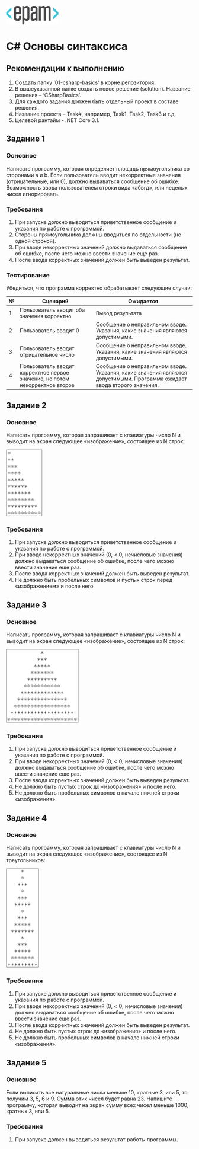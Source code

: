 ![Logo](https://github.com/Anton-Pronkin/net-courses-external/raw/master/HomeWork/media/epam_logo.png)

# C\# Основы синтаксиса

##  Рекомендации к выполнению

1.  Создать папку ‘01-csharp-basics’ в корне репозитория.
2.  В вышеуказанной папке создать новое решение (solution). Название решения – ‘CSharpBasics’.
3.  Для каждого задания должен быть отдельный проект в составе решения.
4.  Название проекта – Task\#, например, Task1, Task2, Task3 и т.д.
5.  Целевой рантайм - .NET Core 3.1.

## Задание 1

### Основное

Написать программу, которая определяет площадь прямоугольника со сторонами a и b. Если пользователь вводит некорректные значения (отрицательные, или 0), должно выдаваться сообщение об ошибке. Возможность ввода пользователем строки вида «абвгд», или нецелых чисел игнорировать.

### Требования

1.  При запуске должно выводиться приветственное сообщение и указания по работе с программой.
2.  Стороны прямоугольника должны вводиться по отдельности (не одной строкой).
3.  При вводе некорректных значений должно выдаваться сообщение об ошибке, после чего можно ввести значение еще раз.
4.  После ввода корректных значений должен быть выведен результат.

### Тестирование

Убедиться, что программа корректно обрабатывает следующие случаи:

| №   |Сценарий|Ожидается|
|-----|--------|---------|
| 1   | Пользователь вводит оба значения корректно | Вывод результата |
| 2   | Пользователь вводит 0 | Сообщение о неправильном вводе. Указания, какие значения являются допустимыми. |
| 3   | Пользователь вводит отрицательное число | Сообщение о неправильном вводе. Указания, какие значения являются допустимыми. |
| 4   | Пользователь вводит корректное первое значение, но потом некорректное второе | Сообщение о неправильном вводе. Указания, какие значения являются допустимыми. Программа ожидает ввода второго значения. |

## Задание 2

### Основное

Написать программу, которая запрашивает с клавиатуры число N и выводит на экран следующее «изображение», состоящее из N строк:

![Task](https://github.com/Anton-Pronkin/net-courses-external/raw/master/HomeWork/media/01/subtask-2.png)

### Требования

1.  При запуске должно выводиться приветственное сообщение и указания по работе с программой.
2.  При вводе некорректных значений (0, &lt; 0, нечисловые значения) должно выдаваться сообщение об ошибке, после чего можно ввести значение еще раз.
3. После ввода корректных значений должен быть выведен результат.
4. Не должно быть пробельных символов и пустых строк перед «изображением» и после него.

## Задание 3

### Основное

Написать программу, которая запрашивает с клавиатуры число N и выводит
на экран следующее «изображение», состоящее из N строк:

![Task](https://github.com/Anton-Pronkin/net-courses-external/raw/master/HomeWork/media/01/subtask-3.png)

### Требования

1.  При запуске должно выводиться приветственное сообщение и указания по работе с программой.
2. При вводе некорректных значений (0, &lt; 0, нечисловые значения) должно выдаваться сообщение об ошибке, после чего можно ввести значение еще раз.
3. После ввода корректных значений должен быть выведен результат.
4. Не должно быть пустых строк до «изображения» и после него.
5. Не должно быть пробельных символов в начале нижней строки «изображения».

## Задание 4

### Основное

Написать программу, которая запрашивает с клавиатуры число N и выводит на экран следующее «изображение», состоящее из N треугольников:

![Task](https://github.com/Anton-Pronkin/net-courses-external/raw/master/HomeWork/media/01/subtask-4.png)

### Требования

1. При запуске должно выводиться приветственное сообщение и указания по работе с программой.
2. При вводе некорректных значений (0, &lt; 0, нечисловые значения) должно выдаваться сообщение об ошибке, после чего можно ввести значение еще раз.
3. После ввода корректных значений должен быть выведен результат.
4. Не должно быть пустых строк до «изображения» и после него.
5. Не должно быть пробельных символов в начале нижней строки «изображения».

## Задание 5

### Основное

Если выписать все натуральные числа меньше 10, кратные 3, или 5, то получим 3, 5, 6 и 9. Сумма этих чисел будет равна 23. Напишите программу, которая выводит на экран сумму всех чисел меньше 1000, кратных 3, или 5.

### Требования
1.  При запуске должен выводиться результат работы программы.
